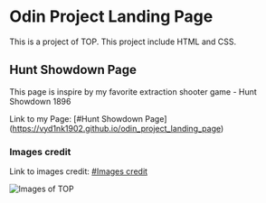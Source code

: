 # Odin Project Landing Page

This is a project of TOP. This project include HTML and CSS.

## Hunt Showdown Page

This page is inspire by my favorite extraction shooter game - Hunt Showdown 1896

Link to my Page: [#Hunt Showdown Page] (https://vyd1nk1902.github.io/odin_project_landing_page)

### Images credit

Link to images credit: [#Images credit](https://www.huntshowdown.com/media/images)

![Images of TOP](https://www.skillfinder.com.au/media/wysiwyg/the-odin-project-logo-skill-finder-partners-page.png)
